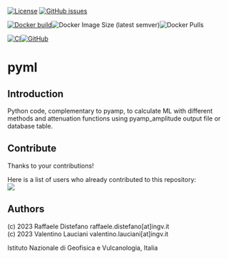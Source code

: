 [![License](https://img.shields.io/github/license/INGV/pyml.svg)](https://github.com/INGV/pyml/blob/main/LICENSE) [![GitHub issues](https://img.shields.io/github/issues/INGV/pyml.svg)](https://github.com/INGV/pyml/issues)

[![Docker build](https://img.shields.io/badge/docker%20build-from%20CI-yellow)](https://hub.docker.com/r/ingv/pyml)![Docker Image Size (latest semver)](https://img.shields.io/docker/image-size/ingv/pyml?sort=semver)![Docker Pulls](https://img.shields.io/docker/pulls/ingv/pyml)

[![CI](https://github.com/INGV/pyml/actions/workflows/docker-image.yml/badge.svg)](https://github.com/INGV/pyml/actions)[![GitHub](https://img.shields.io/static/v1?label=GitHub&message=Link%20to%20repository&color=blueviolet)](https://github.com/INGV/pyml)

# pyml


## Introduction
Python code, complementary to pyamp, to calculate ML with different methods and attenuation functions using pyamp_amplitude output file or database table.

## Contribute
Thanks to your contributions!

Here is a list of users who already contributed to this repository: \
<a href="https://github.com/ingv/pyml/graphs/contributors">
  <img src="https://contrib.rocks/image?repo=ingv/pyml" />
</a>

## Authors
(c) 2023 Raffaele Distefano raffaele.distefano[at]ingv.it \
(c) 2023 Valentino Lauciani valentino.lauciani[at]ingv.it

Istituto Nazionale di Geofisica e Vulcanologia, Italia
